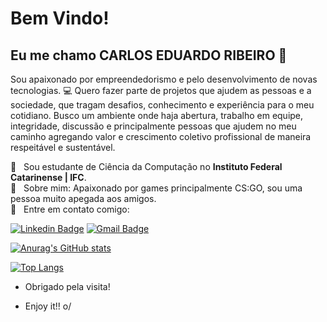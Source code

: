 # Bem Vindo!

## Eu me chamo CARLOS EDUARDO RIBEIRO 👋
Sou apaixonado por empreendedorismo e pelo desenvolvimento de novas tecnologias. :computer:
Quero fazer parte de projetos que ajudem as pessoas e a sociedade, que tragam desafios, conhecimento e experiência para o meu cotidiano. Busco um ambiente onde haja abertura, trabalho em equipe, integridade, discussão e principalmente pessoas que ajudem no meu caminho agregando valor e crescimento coletivo profissional de maneira respeitável e sustentável.

:rocket: &nbsp; Sou estudante de Ciência da Computação no **Instituto Federal Catarinense | IFC**.  
💬 &nbsp; Sobre mim: Apaixonado por games principalmente CS:GO, sou uma pessoa muito apegada aos amigos.  
:email: &nbsp;  Entre em contato comigo:  

[![Linkedin Badge](https://img.shields.io/badge/-LinkedIn-blue?style=flat-square&logo=Linkedin&logoColor=white&link=https://www.linkedin.com/in/carloseduardoribeiro96/)](https://www.linkedin.com/in/carloseduardoribeiro96/)
[![Gmail Badge](https://img.shields.io/badge/-Gmail-c14438?style=flat-square&logo=Gmail&logoColor=white&link=mailto:carloseribeiro96@gmail.com)](mailto:carloseribeiro96@gmail.com)

[![Anurag's GitHub stats](https://github-readme-stats.vercel.app/api?username=carloseduribeiro&theme=dark&hide=issues&show_icons=true)](https://github.com/anuraghazra/github-readme-stats)

[![Top Langs](https://github-readme-stats.vercel.app/api/top-langs/?username=carloseduribeiro&layout=compact&theme=dark&langs_count=5&hide=scss,css,less,powershell,html)](https://github.com/carloseduribeiro/github-readme-stats)

- Obrigado pela visita!

- Enjoy it!! o/
